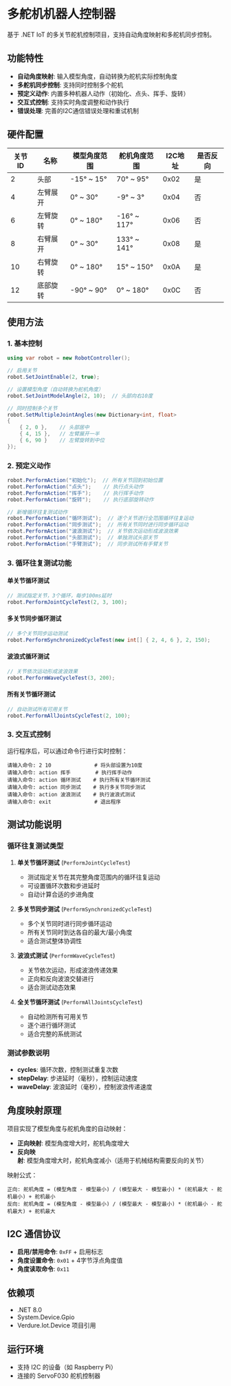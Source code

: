 # 多舵机机器人控制器

基于 .NET IoT 的多关节舵机控制项目，支持自动角度映射和多舵机同步控制。

## 功能特性

- **自动角度映射**: 输入模型角度，自动转换为舵机实际控制角度
- **多舵机同步控制**: 支持同时控制多个舵机
- **预定义动作**: 内置多种机器人动作（初始化、点头、挥手、旋转）
- **交互式控制**: 支持实时角度调整和动作执行
- **错误处理**: 完善的I2C通信错误处理和重试机制

## 硬件配置

| 关节ID | 名称     | 模型角度范围 | 舵机角度范围 | I2C地址 | 是否反向 |
|--------|----------|-------------|-------------|---------|----------|
| 2      | 头部     | -15° ~ 15°  | 70° ~ 95°   | 0x02    | 是       |
| 4      | 左臂展开 | 0° ~ 30°    | -9° ~ 3°    | 0x04    | 否       |
| 6      | 左臂旋转 | 0° ~ 180°   | -16° ~ 117° | 0x06    | 否       |
| 8      | 右臂展开 | 0° ~ 30°    | 133° ~ 141° | 0x08    | 是       |
| 10     | 右臂旋转 | 0° ~ 180°   | 15° ~ 150°  | 0x0A    | 是       |
| 12     | 底部旋转 | -90° ~ 90°  | 0° ~ 180°   | 0x0C    | 否       |

## 使用方法

### 1. 基本控制

```csharp
using var robot = new RobotController();

// 启用关节
robot.SetJointEnable(2, true);

// 设置模型角度（自动转换为舵机角度）
robot.SetJointModelAngle(2, 10);  // 头部向右10度

// 同时控制多个关节
robot.SetMultipleJointAngles(new Dictionary<int, float>
{
    { 2, 0 },    // 头部居中
    { 4, 15 },   // 左臂展开一半
    { 6, 90 }    // 左臂旋转到中位
});
```

### 2. 预定义动作

```csharp
robot.PerformAction("初始化");  // 所有关节回到初始位置
robot.PerformAction("点头");    // 执行点头动作
robot.PerformAction("挥手");    // 执行挥手动作
robot.PerformAction("旋转");    // 执行底部旋转动作

// 新增循环往复测试动作
robot.PerformAction("循环测试");  // 逐个关节进行全范围循环往复运动
robot.PerformAction("同步测试");  // 所有关节同时进行同步循环运动
robot.PerformAction("波浪测试");  // 关节依次运动形成波浪效果
robot.PerformAction("头部测试");  // 单独测试头部关节
robot.PerformAction("手臂测试");  // 同步测试所有手臂关节
```

### 3. 循环往复测试功能

#### 单关节循环测试
```csharp
// 测试指定关节，3个循环，每步100ms延时
robot.PerformJointCycleTest(2, 3, 100);
```

#### 多关节同步循环测试
```csharp
// 多个关节同步运动测试
robot.PerformSynchronizedCycleTest(new int[] { 2, 4, 6 }, 2, 150);
```

#### 波浪式循环测试
```csharp
// 关节依次运动形成波浪效果
robot.PerformWaveCycleTest(3, 200);
```

#### 所有关节循环测试
```csharp
// 自动测试所有可用关节
robot.PerformAllJointsCycleTest(2, 100);
```

### 3. 交互式控制

运行程序后，可以通过命令行进行实时控制：

```
请输入命令: 2 10              # 将头部设置为10度
请输入命令: action 挥手        # 执行挥手动作
请输入命令: action 循环测试    # 执行所有关节循环测试
请输入命令: action 同步测试    # 执行多关节同步测试
请输入命令: action 波浪测试    # 执行波浪式测试
请输入命令: exit              # 退出程序
```

## 测试功能说明

### 循环往复测试类型

1. **单关节循环测试** (`PerformJointCycleTest`)
   - 测试指定关节在其完整角度范围内的循环往复运动
   - 可设置循环次数和步进延时
   - 自动计算合适的步进角度

2. **多关节同步测试** (`PerformSynchronizedCycleTest`)
   - 多个关节同时进行同步循环运动
   - 所有关节同时到达各自的最大/最小角度
   - 适合测试整体协调性

3. **波浪式测试** (`PerformWaveCycleTest`)
   - 关节依次运动，形成波浪传递效果
   - 正向和反向波浪交替进行
   - 适合测试动态效果

4. **全关节循环测试** (`PerformAllJointsCycleTest`)
   - 自动检测所有可用关节
   - 逐个进行循环测试
   - 适合完整的系统测试

### 测试参数说明

- **cycles**: 循环次数，控制测试重复次数
- **stepDelay**: 步进延时（毫秒），控制运动速度
- **waveDelay**: 波浪延时（毫秒），控制波浪传递速度

## 角度映射原理

项目实现了模型角度与舵机角度的自动映射：

- **正向映射**: 模型角度增大时，舵机角度增大
- **反向映射**: 模型角度增大时，舵机角度减小（适用于机械结构需要反向的关节）

映射公式：
```
正向: 舵机角度 = (模型角度 - 模型最小) / (模型最大 - 模型最小) * (舵机最大 - 舵机最小) + 舵机最小
反向: 舵机角度 = (模型角度 - 模型最小) / (模型最大 - 模型最小) * (舵机最小 - 舵机最大) + 舵机最大
```

## I2C 通信协议

- **启用/禁用命令**: `0xFF` + 启用标志
- **角度设置命令**: `0x01` + 4字节浮点角度值
- **角度读取命令**: `0x11`

## 依赖项

- .NET 8.0
- System.Device.Gpio
- Verdure.Iot.Device 项目引用

## 运行环境

- 支持 I2C 的设备（如 Raspberry Pi）
- 连接的 ServoF030 舵机控制器
